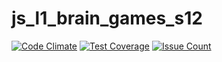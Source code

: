 # js_l1_brain_games_s12
[![Code Climate](https://codeclimate.com/github/alexanderozerov/test/badges/gpa.svg)](https://codeclimate.com/github/alexanderozerov/test) [![Test Coverage](https://codeclimate.com/github/alexanderozerov/test/badges/coverage.svg)](https://codeclimate.com/github/alexanderozerov/test/coverage) [![Issue Count](https://codeclimate.com/github/alexanderozerov/test/badges/issue_count.svg)](https://codeclimate.com/github/alexanderozerov/test)
